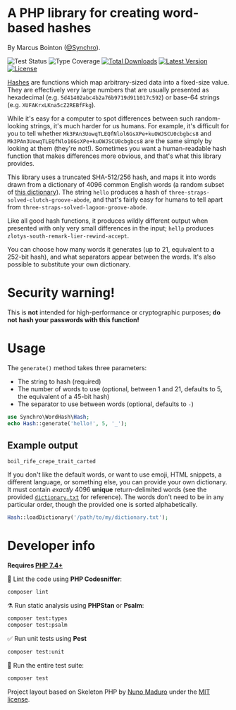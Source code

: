 # A PHP library for creating word-based hashes

By Marcus Bointon ([@Synchro](https://github.com/Synchro)).

![Test Status](https://github.com/Synchro/WordHash/workflows/Tests/badge.svg)
![Type Coverage](https://shepherd.dev/github/vimeo/psalm/coverage.svg?)
<a href="https://packagist.org/packages/synchro/wordhash"><img alt="Total Downloads" src="https://img.shields.io/packagist/dt/synchro/wordhash"></a>
<a href="https://packagist.org/packages/synchro/wordhash"><img alt="Latest Version" src="https://img.shields.io/packagist/v/synchro/wordhash"></a>
<a href="https://packagist.org/packages/synchro/wordhash"><img alt="License" src="https://img.shields.io/packagist/l/synchro/wordhash"></a>

[Hashes](https://en.wikipedia.org/wiki/Hash_function) are functions which map arbitrary-sized data into a fixed-size value. They are effectively very large numbers that are usually presented as hexadecimal (e.g. `5d41402abc4b2a76b9719d911017c592`) or base-64 strings (e.g. `XUFAKrxLKna5cZ2REBfFkg`).

While it's easy for a computer to spot differences between such random-looking strings, it's much harder for us humans. For example, it's difficult for you to tell whether `Mk3PAn3UowqTLEQfNlol6GsXPe+kuOWJSCU0cbgbcs8` and `Mk3PAn3UowqTLEQfNlo16GsXPe+kuOWJSCU0cbgbcs8` are the same simply by looking at them (they're not!). Sometimes you want a human-readable hash function that makes differences more obvious, and that's what this library provides.

This library uses a truncated SHA-512/256 hash, and maps it into words drawn from a dictionary of 4096 common English words (a random subset of [this dictionary](https://github.com/dolph/dictionary/blob/master/popular.txt)). The string `hello` produces a hash of `three-straps-solved-clutch-groove-abode`, and that's fairly easy for humans to tell apart from `three-straps-solved-lagoon-groove-abode`.

Like all good hash functions, it produces wildly different output when presented with only very small differences in the input; `hellp` produces `zlotys-south-remark-lier-rewind-accept`.

You can choose how many words it generates (up to 21, equivalent to a 252-bit hash), and what separators appear between the words. It's also possible to substitute your own dictionary. 

# Security warning!
This is **not** intended for high-performance or cryptographic purposes; **do not hash your passwords with this function!**

# Usage
The `generate()` method takes three parameters:

* The string to hash (required)
* The number of words to use (optional, between 1 and 21, defaults to 5, the equivalent of a 45-bit hash)
* The separator to use between words (optional, defaults to `-`)

```php
use Synchro\WordHash\Hash;
echo Hash::generate('hello!', 5, '_');
```
## Example output
```
boil_rife_crepe_trait_carted
```

If you don't like the default words, or want to use emoji, HTML snippets, a different language, or something else, you can provide your own dictionary. It must contain *exactly* 4096 **unique** return-delimited words (see the provided [`dictionary.txt`](https://github.com/Synchro/WordHash/blob/main/src/dictionary.txt) for reference). The words don't need to be in any particular order, though the provided one is sorted alphabetically.
```php
Hash::loadDictionary('/path/to/my/dictionary.txt');
```

# Developer info

**Requires [PHP 7.4+](https://php.net/releases/)**

🧹 Lint the code using **PHP Codesniffer**:
```bash
composer lint
```

⚗️ Run static analysis using **PHPStan** or **Psalm**:
```bash
composer test:types
composer test:psalm
```

✅ Run unit tests using **Pest**
```bash
composer test:unit
```

🚀 Run the entire test suite:
```bash
composer test
```

Project layout based on Skeleton PHP by [Nuno Maduro](https://twitter.com/enunomaduro) under the [MIT license](https://opensource.org/licenses/MIT).
